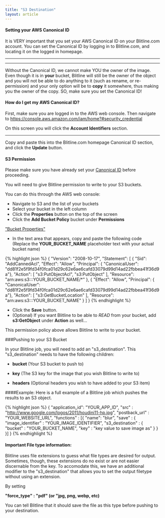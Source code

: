 ```yaml
---
title: "S3 Destination"
layout: article
---
```


#### Setting your AWS Canonical ID

It is VERY important that you set your AWS Canonical ID on your Blitline.com account. You can set the Canonical ID by logging in to Blitline.com, and locating it on the logged in homepage.

---

[](//s3.amazonaws.com/web.blitline/blog/canonical_id.jpg)

---

Without the Canonical ID, we cannot make YOU the owner of the image. Even though it is in **your** bucket, Blitline will still be the owner of the object and you will not be able to do anything to it (such as rename, or re-permission) and your only option will be to **copy** it somewhere, thus making you the owner of the copy. SO, make sure you set the Canonical ID!

#### How do I get my AWS Canonical ID?

First, make sure you are logged in to the AWS web console. Then navigate to https://console.aws.amazon.com/iam/home?#security_credential 

On this screen you will click the 
**Account Identifiers** section.

[](https://s3.amazonaws.com/web.blitline/blog/canonical_location.jpg)

---

Copy and paste this into the Blitline.com homepage Canonical ID section, and click the **Update** button.


#### S3 Permission

Please make sure you have already set your [Canonical ID](http://107.170.77.57/#post10) before proceeding. 

You will need to give Blitline permission to write to your S3 buckets.

You can do this through the AWS web console:

* Navigate to S3 and the list of your buckets
* Select your bucket in the left column
* Click the **Properties** button on the top of the screen
* Click the **Add Bucket Policy** bucket under **Permissions**

["Bucket Properties"](https://s3.amazonaws.com/web.blitline/blog/bucket_properties.jpg)

* In the text area that appears, copy and paste the following code (Replace the **YOUR\_BUCKET\_NAME** placeholder text with your actual bucket name) 

{% highlight json %}
  {
     "Version": "2008-10-17",
     "Statement": [
      {
        "Sid": "AddCannedAcl",
        "Effect": "Allow",
        "Principal": { "CanonicalUser": "dd81f2e5f9fd34f0fca01d29c62e6ae6cafd33079d99d14ad22fbbea41f36d9a"},
        "Action": [
          "s3:PutObjectAcl",
          "s3:PutObject"
        ],
        "Resource": "arn:aws:s3:::YOUR_BUCKET_NAME/*"
      },
      {
        "Effect": "Allow",
        "Principal": { "CanonicalUser": "dd81f2e5f9fd34f0fca01d29c62e6ae6cafd33079d99d14ad22fbbea41f36d9a"},
        "Action": [
          "s3:GetBucketLocation"
        ],
        "Resource": "arn:aws:s3:::YOUR_BUCKET_NAME"
      }
    ]
  }
{% endhighlight %}

* Click the **Save** button.
* (Optional) If you want Blitline to be able to *READ* from your bucket, add **s3:GetObject** under **Action** as well...

This permission policy above allows Blitline to write to your bucket.

###Pushing to your S3 Bucket

In your Blitline job, you will need to add an "s3\_destination". This "s3\_destination" needs to have the following children:

- **bucket** (Your S3 bucket to push to) 

- **key** (The S3 key for the image that you wish Blitline to write to)

- **headers** (Optional headers you wish to have added to your S3 item)


####Example:
Here is a full example of a Blitline job which pushes the results to an S3 object.

{% highlight json %}
{
  "application_id": "YOUR_APP_ID",
  "src" : "http://www.google.com/logos/2011/houdini11-hp.jpg",
  "postback_url" : "YOUR_WEBSITE_URL",
  "functions" : [{
      "name": "blur",
      "save" : {
          "image_identifier" : "YOUR_IMAGE_IDENTIFIER",
          "s3_destination" : {
              "bucket" : "YOUR_BUCKET_NAME",
              "key" : "key value to save image as"
          }
      }
    }]
  }
{% endhighlight %}


#### Important File type information:

Blitline uses file extensions to guess what file types are desired for output. Sometimes, though, these extensions do no exist or are not easier discernable from the key. To accomodate this, we have an additional modifier to the "s3\_destination" that allows you to set the output filetype without using an extension.

By setting

**"force_type" : "pdf" (or "jpg, png, webp, etc)**

You can tell Blitline that it should save the file as this type before pushing to your destination.

